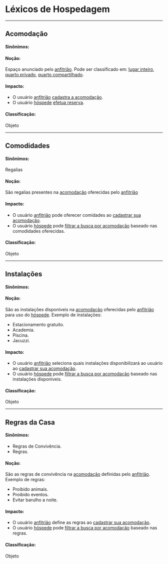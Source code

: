 # Léxicos de Hospedagem
***
## Acomodação<a name="ACOMODACAO"></a>
#### Sinônimos:
#### Noção:
Espaço anunciado pelo [anfitrião](lex_geral.md#ANFITRIAO).
Pode ser classificado em: [lugar inteiro](#LUGAR-INTEIRO), [quarto privado](#QUARTO-PRIVADO), [quarto compartilhado](#QUARTO-COMPARTILHADO).
#### Impacto:
- O usuário [anfitrião](lex_geral.md#ANFITRIAO) [cadastra a acomodação](cen_hospedagem.md#CADASTRAR-ACOMODACAO).
- O usuário [hóspede](lex_geral.md#HOSPEDE) [efetua reserva](cen_hospedagem.md#EFETUAR-RESERVA).
#### Classificação:
Objeto
***

## Comodidades<a name="COMODIDADES"></a>
#### Sinônimos:
Regalias
#### Noção:
São regalias presentes na [acomodação](#ACOMODACAO) oferecidas pelo [anfitrião](lex_geral.md#ANFITRIAO)
#### Impacto:
- O usuário [anfitrião](lex_geral.md#ANFITRIAO) pode oferecer  comidades ao [cadastrar sua acomodação](cen_hospedagem.md#CADASTRAR-ACOMODACAO).
- O usuário [hóspede](lex_geral.md#HOSPEDE) pode [filtrar a busca por acomodação](cen_hospedagem.md#FILTRAR-ACOMODACAO) baseado nas comodidades oferecidas.
#### Classificação:
Objeto
***
## Instalações<a name="INSTALACOES"></a>
#### Sinônimos:
#### Noção:
São as instalações disponíveis na [acomodação](#ACOMODACAO) oferecidas pelo [anfitrião](lex_geral.md#ANFITRIAO) para uso do [hóspede](lex_geral.md#HOSPEDE).
Exemplo de instalações:
- Estacionamento gratuito.
- Academia.
- Piscina.
- Jacuzzi.
#### Impacto:
- O usuário [anfitrião](lex_geral.md#ANFITRIAO) seleciona quais instalações disponibilizará ao usuário ao [cadastrar sua acomodação](cen_hospedagem.md#CADASTRAR-ACOMODACAO).
- O usuário [hóspede](lex_geral.md#HOSPEDE) pode [filtrar a busca por acomodação](cen_hospedagem.md#FILTRAR-ACOMODACAO) baseado nas instalações disponíveis.
#### Classificação:
Objeto
***
## Regras da Casa<a name="REGRAS"></a>
#### Sinônimos:
- Regras de Convivência.
- Regras.
#### Noção:
São as regras de convivência na [acomodação](#ACOMODACAO) definidas pelo [anfitrião](lex_geral.md#ANFITRIAO).
Exemplo de regras:
- Proibido animais.
- Proibido eventos.
- Evitar barulho a noite.
#### Impacto:
- O usuário [anfitrião](lex_geral.md#ANFITRIAO) define as regras ao [cadastrar sua acomodação](cen_hospedagem.md#CADASTRAR-ACOMODACAO).
- O usuário [hóspede](lex_geral.md#HOSPEDE) pode [filtrar a busca por acomodação](cen_hospedagem.md#FILTRAR-ACOMODACAO) baseado nas regras.
#### Classificação:
Objeto

